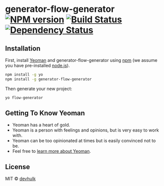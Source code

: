 # generator-flow-generator [![NPM version][npm-image]][npm-url] [![Build Status][travis-image]][travis-url] [![Dependency Status][daviddm-image]][daviddm-url]
> 

## Installation

First, install [Yeoman](http://yeoman.io) and generator-flow-generator using [npm](https://www.npmjs.com/) (we assume you have pre-installed [node.js](https://nodejs.org/)).

```bash
npm install -g yo
npm install -g generator-flow-generator
```

Then generate your new project:

```bash
yo flow-generator
```

## Getting To Know Yeoman

 * Yeoman has a heart of gold.
 * Yeoman is a person with feelings and opinions, but is very easy to work with.
 * Yeoman can be too opinionated at times but is easily convinced not to be.
 * Feel free to [learn more about Yeoman](http://yeoman.io/).

## License

MIT © [devhulk]()


[npm-image]: https://badge.fury.io/js/generator-flow-generator.svg
[npm-url]: https://npmjs.org/package/generator-flow-generator
[travis-image]: https://travis-ci.org/devhulk/generator-flow-generator.svg?branch=master
[travis-url]: https://travis-ci.org/devhulk/generator-flow-generator
[daviddm-image]: https://david-dm.org/devhulk/generator-flow-generator.svg?theme=shields.io
[daviddm-url]: https://david-dm.org/devhulk/generator-flow-generator
